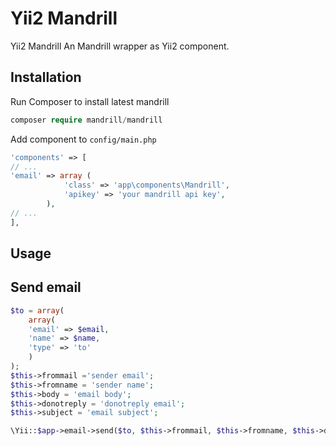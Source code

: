 # Yii2 Mandrill
Yii2 Mandrill
An Mandrill wrapper as Yii2 component.

## Installation
Run Composer to install latest mandrill
```php
composer require mandrill/mandrill
```

Add component to `config/main.php`
```php
'components' => [
// ...
'email' => array (
            'class' => 'app\components\Mandrill',
            'apikey' => 'your mandrill api key',
        ),
// ...        
],        
```
## Usage

## Send email 
```php
$to = array(
	array(
	'email' => $email,
	'name' => $name,
	'type' => 'to'
	)
);
$this->frommail ='sender email';
$this->fromname = 'sender name';
$this->body = 'email body';
$this->donotreply = 'donotreply email';
$this->subject = 'email subject';	

\Yii::$app->email->send($to, $this->frommail, $this->fromname, $this->donotreply, $this->subject, $this->body);
```
